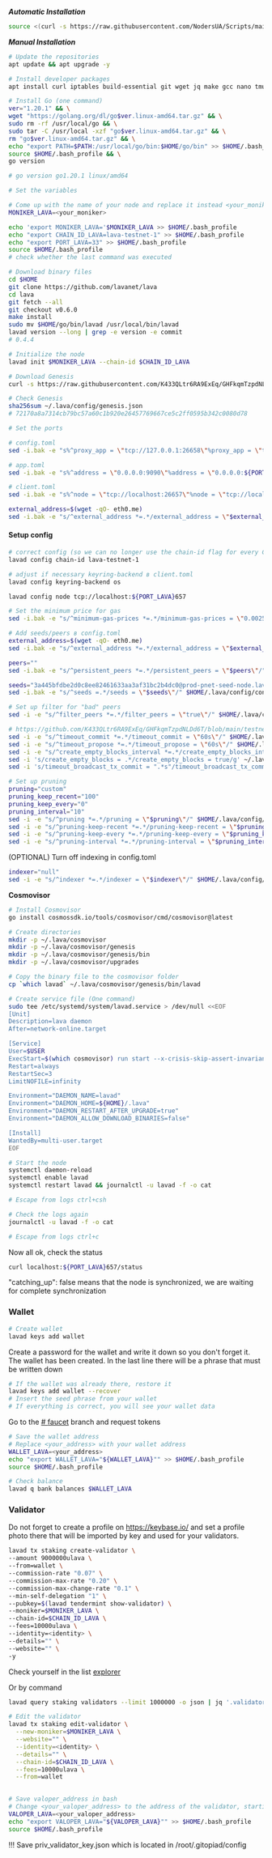 ***Automatic Installation***
```bash
source <(curl -s https://raw.githubusercontent.com/NodersUA/Scripts/main/lava) && chmod +x lava && ./lava
```

***Manual Installation***
```bash
# Update the repositories
apt update && apt upgrade -y
```

```bash
# Install developer packages
apt install curl iptables build-essential git wget jq make gcc nano tmux htop nvme-cli pkg-config libssl-dev libleveldb-dev tar clang bsdmainutils ncdu unzip libleveldb-dev -y
```

```bash
# Install Go (one command)
ver="1.20.1" && \
wget "https://golang.org/dl/go$ver.linux-amd64.tar.gz" && \
sudo rm -rf /usr/local/go && \
sudo tar -C /usr/local -xzf "go$ver.linux-amd64.tar.gz" && \
rm "go$ver.linux-amd64.tar.gz" && \
echo "export PATH=$PATH:/usr/local/go/bin:$HOME/go/bin" >> $HOME/.bash_profile && \
source $HOME/.bash_profile && \
go version

# go version go1.20.1 linux/amd64
```

```bash
# Set the variables

# Come up with the name of your node and replace it instead <your_moniker>
MONIKER_LAVA=<your_moniker>

echo 'export MONIKER_LAVA='$MONIKER_LAVA >> $HOME/.bash_profile
echo "export CHAIN_ID_LAVA=lava-testnet-1" >> $HOME/.bash_profile
echo "export PORT_LAVA=33" >> $HOME/.bash_profile
source $HOME/.bash_profile
# check whether the last command was executed
```

```bash
# Download binary files
cd $HOME 
git clone https://github.com/lavanet/lava 
cd lava 
git fetch --all 
git checkout v0.6.0
make install
sudo mv $HOME/go/bin/lavad /usr/local/bin/lavad
lavad version --long | grep -e version -e commit
# 0.4.4
```

```bash
# Initialize the node
lavad init $MONIKER_LAVA --chain-id $CHAIN_ID_LAVA
```

```bash
# Download Genesis
curl -s https://raw.githubusercontent.com/K433QLtr6RA9ExEq/GHFkqmTzpdNLDd6T/main/testnet-1/genesis_json/genesis.json > $HOME/.lava/config/genesis.json

# Check Genesis
sha256sum ~/.lava/config/genesis.json
# 72170a8a7314cb79bc57a60c1b920e26457769667ce5c2ff0595b342c0080d78
```

```bash
# Set the ports

# config.toml
sed -i.bak -e "s%^proxy_app = \"tcp://127.0.0.1:26658\"%proxy_app = \"tcp://127.0.0.1:${PORT_LAVA}658\"%; s%^laddr = \"tcp://127.0.0.1:26657\"%laddr = \"tcp://127.0.0.1:${PORT_LAVA}657\"%; s%^pprof_laddr = \"localhost:6060\"%pprof_laddr = \"localhost:${PORT_LAVA}061\"%; s%^laddr = \"tcp://0.0.0.0:26656\"%laddr = \"tcp://0.0.0.0:${PORT_LAVA}656\"%; s%^prometheus_listen_addr = \":26660\"%prometheus_listen_addr = \":${PORT_LAVA}660\"%" $HOME/.lava/config/config.toml

# app.toml
sed -i.bak -e "s%^address = \"0.0.0.0:9090\"%address = \"0.0.0.0:${PORT_LAVA}90\"%; s%^address = \"0.0.0.0:9091\"%address = \"0.0.0.0:${PORT_LAVA}91\"%; s%^address = \"tcp://0.0.0.0:1317\"%address = \"tcp://0.0.0.0:1${PORT_LAVA}7\"%" $HOME/.lava/config/app.toml

# client.toml
sed -i.bak -e "s%^node = \"tcp://localhost:26657\"%node = \"tcp://localhost:${PORT_LAVA}657\"%" $HOME/.lava/config/client.toml

external_address=$(wget -qO- eth0.me)
sed -i.bak -e "s/^external_address *=.*/external_address = \"$external_address:${PORT_LAVA}656\"/" $HOME/.lava/config/config.toml
```

#### Setup config <a href="#grur" id="grur"></a>

```bash
# correct config (so we can no longer use the chain-id flag for every CLI command in client.toml)
lavad config chain-id lava-testnet-1

# adjust if necessary keyring-backend в client.toml 
lavad config keyring-backend os

lavad config node tcp://localhost:${PORT_LAVA}657

# Set the minimum price for gas
sed -i.bak -e "s/^minimum-gas-prices *=.*/minimum-gas-prices = \"0.0025ulava\"/;" ~/.lava/config/app.toml

# Add seeds/peers в config.toml
external_address=$(wget -qO- eth0.me)
sed -i.bak -e "s/^external_address *=.*/external_address = \"$external_address:26656\"/" $HOME/.lava/config/config.toml

peers=""
sed -i.bak -e "s/^persistent_peers *=.*/persistent_peers = \"$peers\"/" $HOME/.lava/config/config.toml

seeds="3a445bfdbe2d0c8ee82461633aa3af31bc2b4dc0@prod-pnet-seed-node.lavanet.xyz:26656,e593c7a9ca61f5616119d6beb5bd8ef5dd28d62d@prod-pnet-seed-node2.lavanet.xyz:26656"
sed -i.bak -e "s/^seeds =.*/seeds = \"$seeds\"/" $HOME/.lava/config/config.toml

# Set up filter for "bad" peers
sed -i -e "s/^filter_peers *=.*/filter_peers = \"true\"/" $HOME/.lava/config/config.toml

# https://github.com/K433QLtr6RA9ExEq/GHFkqmTzpdNLDd6T/blob/main/testnet-1/default_lavad_config_files/config.toml
sed -i -e "s/^timeout_commit *=.*/timeout_commit = \"60s\"/" $HOME/.lava/config/config.toml
sed -i -e "s/^timeout_propose *=.*/timeout_propose = \"60s\"/" $HOME/.lava/config/config.toml
sed -i -e "s/^create_empty_blocks_interval *=.*/create_empty_blocks_interval = \"60s\"/" $HOME/.lava/config/config.toml
sed -i 's/create_empty_blocks = .*/create_empty_blocks = true/g' ~/.lava/config/config.toml
sed -i 's/timeout_broadcast_tx_commit = ".*s"/timeout_broadcast_tx_commit = "601s"/g' ~/.lava/config/config.toml

# Set up pruning
pruning="custom"
pruning_keep_recent="100"
pruning_keep_every="0"
pruning_interval="10"
sed -i -e "s/^pruning *=.*/pruning = \"$pruning\"/" $HOME/.lava/config/app.toml
sed -i -e "s/^pruning-keep-recent *=.*/pruning-keep-recent = \"$pruning_keep_recent\"/" $HOME/.lava/config/app.toml
sed -i -e "s/^pruning-keep-every *=.*/pruning-keep-every = \"$pruning_keep_every\"/" $HOME/.lava/config/app.toml
sed -i -e "s/^pruning-interval *=.*/pruning-interval = \"$pruning_interval\"/" $HOME/.lava/config/app.toml
```

(OPTIONAL) Turn off indexing in config.toml

```bash
indexer="null"
sed -i -e "s/^indexer *=.*/indexer = \"$indexer\"/" $HOME/.lava/config/config.tomlbash
```

**Cosmovisor**

```bash
# Install Cosmovisor
go install cosmossdk.io/tools/cosmovisor/cmd/cosmovisor@latest
```

```bash
# Create directories
mkdir -p ~/.lava/cosmovisor
mkdir -p ~/.lava/cosmovisor/genesis
mkdir -p ~/.lava/cosmovisor/genesis/bin
mkdir -p ~/.lava/cosmovisor/upgrades
```

```bash
# Copy the binary file to the cosmovisor folder
cp `which lavad` ~/.lava/cosmovisor/genesis/bin/lavad
```

```bash
# Create service file (One command)
sudo tee /etc/systemd/system/lavad.service > /dev/null <<EOF
[Unit]
Description=lava daemon
After=network-online.target

[Service]
User=$USER
ExecStart=$(which cosmovisor) run start --x-crisis-skip-assert-invariants
Restart=always
RestartSec=3
LimitNOFILE=infinity

Environment="DAEMON_NAME=lavad"
Environment="DAEMON_HOME=${HOME}/.lava"
Environment="DAEMON_RESTART_AFTER_UPGRADE=true"
Environment="DAEMON_ALLOW_DOWNLOAD_BINARIES=false"

[Install]
WantedBy=multi-user.target
EOF
```

```bash
# Start the node
systemctl daemon-reload
systemctl enable lavad
systemctl restart lavad && journalctl -u lavad -f -o cat

# Escape from logs ctrl+csh
```

```bash
# Check the logs again
journalctl -u lavad -f -o cat

# Escape from logs ctrl+c
```

Now all ok, check the status

```bash
curl localhost:${PORT_LAVA}657/status
```

"catching\_up": false means that the node is synchronized, we are waiting for complete synchronization

### Wallet <a href="#2osy" id="2osy"></a>

```bash
# Create wallet
lavad keys add wallet
```

Create a password for the wallet and write it down so you don't forget it. The wallet has been created. In the last line there will be a phrase that must be written down

```bash
# If the wallet was already there, restore it
lavad keys add wallet --recover
# Insert the seed phrase from your wallet
# If everything is correct, you will see your wallet data
```

Go to the [# ](https://discord.com/channels/947911971515293759/984840062871175219)[faucet](https://discord.com/channels/963778337904427018/1059851367717556314) branch and request tokens

```bash
# Save the wallet address
# Replace <your_address> with your wallet address
WALLET_LAVA=<your_address>
echo "export WALLET_LAVA="${WALLET_LAVA}"" >> $HOME/.bash_profile
source $HOME/.bash_profile
```

```bash
# Check balance
lavad q bank balances $WALLET_LAVA
```

### Validator <a href="#zris" id="zris"></a>

Do not forget to create a profile on https://keybase.io/ and set a profile photo there that will be imported by key and used for your validators.

```bash
lavad tx staking create-validator \
--amount 9000000ulava \
--from=wallet \
--commission-rate "0.07" \
--commission-max-rate "0.20" \
--commission-max-change-rate "0.1" \
--min-self-delegation "1" \
--pubkey=$(lavad tendermint show-validator) \
--moniker=$MONIKER_LAVA \
--chain-id=$CHAIN_ID_LAVA \
--fees=10000ulava \
--identity=<identity> \
--details="" \
--website="" \
-y
```

Check yourself in the list [explorer](https://lava.exploreme.pro/validators)

Or by command

```bash
lavad query staking validators --limit 1000000 -o json | jq '.validators[] | select(.description.moniker=="<name_moniker>")' | jq
```

```bash
# Edit the validator
lavad tx staking edit-validator \
  --new-moniker=$MONIKER_LAVA \
  --website="" \
  --identity=<identity> \
  --details="" \
  --chain-id=$CHAIN_ID_LAVA \
  --fees=10000ulava \
  --from=wallet
  
```

```bash
# Save valoper_address in bash
# Change <your_valoper_address> to the address of the validator, starting with lavavaloper...
VALOPER_LAVA=<your_valoper_address>
echo "export VALOPER_LAVA="${VALOPER_LAVA}"" >> $HOME/.bash_profile
source $HOME/.bash_profile
```

!!! Save priv\_validator\_key.json which is located in /root/.gitopiad/config
